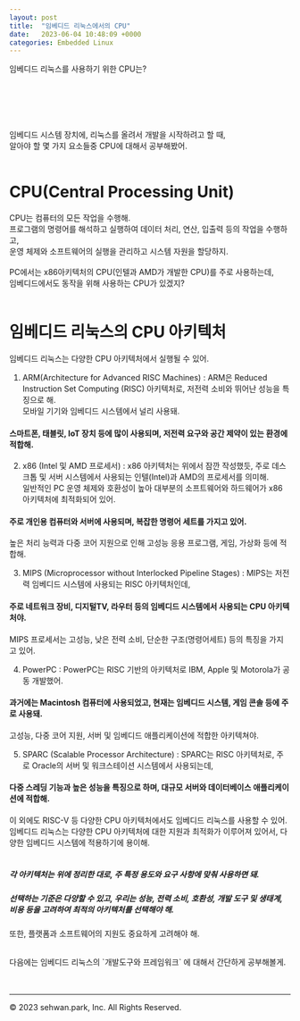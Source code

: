 ```yaml
---
layout: post
title:  "임베디드 리눅스에서의 CPU"
date:   2023-06-04 10:48:09 +0000
categories: Embedded Linux
---
```

임베디드 리눅스를 사용하기 위한 CPU는?<br>
# 　

임베디드 시스템 장치에, 리눅스를 올려서 개발을 시작하려고 할 때,<br>
알아야 할 몇 가지 요소들중 CPU에 대해서 공부해봤어.<br>
<br>

# CPU(Central Processing Unit)
CPU는 컴퓨터의 모든 작업을 수행해.<br>
프로그램의 명령어를 해석하고 실행하여 데이터 처리, 연산, 입출력 등의 작업을 수행하고,<br>
운영 체제와 소프트웨어의 실행을 관리하고 시스템 자원을 할당하지.<br>
<br>
PC에서는 x86아키텍처의 CPU(인텔과 AMD가 개발한 CPU)를 주로 사용하는데,<br>
임베디드에서도 동작을 위해 사용하는 CPU가 있겠지?<br>
<br>

# 임베디드 리눅스의 CPU 아키텍처
임베디드 리눅스는 다양한 CPU 아키텍처에서 실행될 수 있어.<br>

1. ARM(Architecture for Advanced RISC Machines)
  : ARM은 Reduced Instruction Set Computing (RISC) 아키텍처로, 저전력 소비와 뛰어난 성능을 특징으로 해.<br>
  모바일 기기와 임베디드 시스템에서 널리 사용돼.<br>
  #### 스마트폰, 태블릿, IoT 장치 등에 많이 사용되며, 저전력 요구와 공간 제약이 있는 환경에 적합해.<br>

2. x86 (Intel 및 AMD 프로세서)
  : x86 아키텍처는 위에서 잠깐 작성했듯, 주로 데스크톱 및 서버 시스템에서 사용되는 인텔(Intel)과 AMD의 프로세서를 의미해.<br>
  일반적인 PC 운영 체제와 호환성이 높아 대부분의 소프트웨어와 하드웨어가 x86 아키텍처에 최적화되어 있어.<br>
  #### 주로 개인용 컴퓨터와 서버에 사용되며, 복잡한 명령어 세트를 가지고 있어.<br>
  높은 처리 능력과 다중 코어 지원으로 인해 고성능 응용 프로그램, 게임, 가상화 등에 적합해.<br>

3. MIPS (Microprocessor without Interlocked Pipeline Stages)
  : MIPS는 저전력 임베디드 시스템에 사용되는 RISC 아키텍처인데,<br>
  #### 주로 네트워크 장비, 디지털TV, 라우터 등의 임베디드 시스템에서 사용되는 CPU 아키텍처야.<br>
  MIPS 프로세서는 고성능, 낮은 전력 소비, 단순한 구조(명령어세트) 등의 특징을 가지고 있어.<br>

4. PowerPC
  : PowerPC는 RISC 기반의 아키텍처로 IBM, Apple 및 Motorola가 공동 개발했어.<br>
  #### 과거에는 Macintosh 컴퓨터에 사용되었고, 현재는 임베디드 시스템, 게임 콘솔 등에 주로 사용돼.<br>
  고성능, 다중 코어 지원, 서버 및 임베디드 애플리케이션에 적합한 아키텍쳐야.<br>

5. SPARC (Scalable Processor Architecture)
  : SPARC는 RISC 아키텍처로, 주로 Oracle의 서버 및 워크스테이션 시스템에서 사용되는데,<br>
  #### 다중 스레딩 기능과 높은 성능을 특징으로 하며, 대규모 서버와 데이터베이스 애플리케이션에 적합해.<br>

이 외에도 RISC-V 등 다양한 CPU 아키텍처에서도 임베디드 리눅스를 사용할 수 있어. <br>
임베디드 리눅스는 다양한 CPU 아키텍처에 대한 지원과 최적화가 이루어져 있어서, 다양한 임베디드 시스템에 적용하기에 용이해.<br>
<br>

##### 각 아키텍처는 위에 정리한 대로, 주 특정 용도와 요구 사항에 맞춰 사용하면 돼.<br>
##### 선택하는 기준은 다양할 수 있고, 우리는 성능, 전력 소비, 호환성, 개발 도구 및 생태계, 비용 등을 고려하여 최적의 아키텍처를 선택해야 해.<br>
또한, 플랫폼과 소프트웨어의 지원도 중요하게 고려해야 해.<br>

<br>
다음에는 임베디드 리눅스의 `개발도구와 프레임워크` 에 대해서 간단하게 공부해볼게.<br>
<br>
<br>

- - -
© 2023 sehwan.park, Inc. All Rights Reserved.




[jekyll-docs]: https://jekyllrb.com/docs/home
[jekyll-gh]:   https://github.com/jekyll/jekyll
[jekyll-talk]: https://talk.jekyllrb.com/
